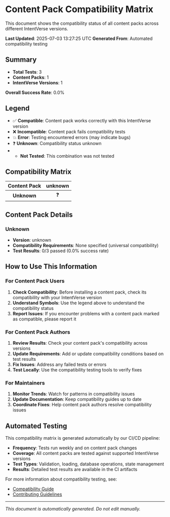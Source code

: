# Content Pack Compatibility Matrix

This document shows the compatibility status of all content packs across different IntentVerse versions.

**Last Updated**: 2025-07-03 13:27:25 UTC
**Generated From**: Automated compatibility testing

## Summary

- **Total Tests**: 3
- **Content Packs**: 1
- **IntentVerse Versions**: 1

**Overall Success Rate**: 0.0%

## Legend

- ✅ **Compatible**: Content pack works correctly with this IntentVerse version
- ❌ **Incompatible**: Content pack fails compatibility tests
- 💥 **Error**: Testing encountered errors (may indicate bugs)
- ❓ **Unknown**: Compatibility status unknown
- - **Not Tested**: This combination was not tested

## Compatibility Matrix

| Content Pack | **unknown** |
| :---: | :---: |
| **Unknown** | ❓ |

## Content Pack Details

### Unknown

- **Version**: unknown
- **Compatibility Requirements**: None specified (universal compatibility)
- **Test Results**: 0/3 passed (0.0% success rate)

## How to Use This Information

### For Content Pack Users

1. **Check Compatibility**: Before installing a content pack, check its compatibility with your IntentVerse version
2. **Understand Symbols**: Use the legend above to understand the compatibility status
3. **Report Issues**: If you encounter problems with a content pack marked as compatible, please report it

### For Content Pack Authors

1. **Review Results**: Check your content pack's compatibility across versions
2. **Update Requirements**: Add or update compatibility conditions based on test results
3. **Fix Issues**: Address any failed tests or errors
4. **Test Locally**: Use the compatibility testing tools to verify fixes

### For Maintainers

1. **Monitor Trends**: Watch for patterns in compatibility issues
2. **Update Documentation**: Keep compatibility guides up to date
3. **Coordinate Fixes**: Help content pack authors resolve compatibility issues

## Automated Testing

This compatibility matrix is generated automatically by our CI/CD pipeline:

- **Frequency**: Tests run weekly and on content pack changes
- **Coverage**: All content packs are tested against supported IntentVerse versions
- **Test Types**: Validation, loading, database operations, state management
- **Results**: Detailed test results are available in the CI artifacts

For more information about compatibility testing, see:
- [Compatibility Guide](COMPATIBILITY-GUIDE.md)
- [Contributing Guidelines](../CONTRIBUTING.md)

---

*This document is automatically generated. Do not edit manually.*
